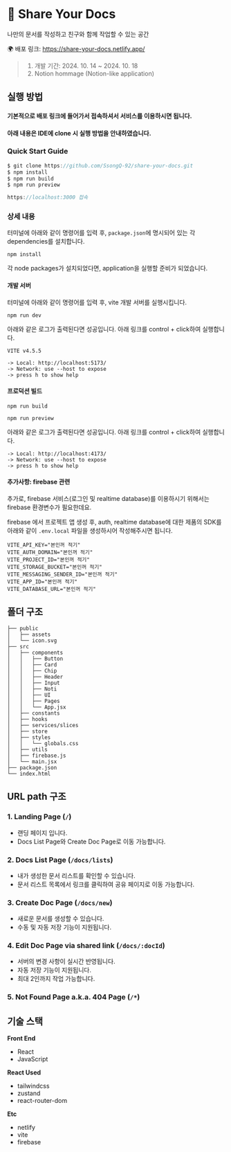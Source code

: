 # 📖 Share Your Docs 

나만의 문서를 작성하고 친구와 함께 작업할 수 있는 공간

🌍 배포 링크: https://share-your-docs.netlify.app/

> 1. 개발 기간: 2024. 10. 14 ~ 2024. 10. 18 <br/>
> 2. Notion hommage (Notion-like application)

## 실행 방법

#### 기본적으로 배포 링크에 들어가서 접속하셔서 서비스를 이용하시면 됩니다.

#### 아래 내용은 IDE에 clone 시 실행 방법을 안내하였습니다.

### Quick Start Guide

```jsx
$ git clone https://github.com/SsongQ-92/share-your-docs.git
$ npm install
$ npm run build
$ npm run preview

https://localhost:3000 접속
```

### 상세 내용

터미널에 아래와 같이 명령어를 입력 후, `package.json`에 명시되어 있는 각 dependencies를 설치합니다.

```
npm install
```

각 node packages가 설치되었다면, application을 실행할 준비가 되었습니다.

#### 개발 서버

터미널에 아래와 같이 명령어를 입력 후, vite 개발 서버를 실행시킵니다.

```
npm run dev
```

아래와 같은 로그가 출력된다면 성공입니다. 아래 링크를 control + click하여 실행합니다.

```
VITE v4.5.5 

-> Local: http://localhost:5173/
-> Network: use --host to expose
-> press h to show help
```

#### 프로덕션 빌드

```
npm run build
```

```
npm run preview
```

아래와 같은 로그가 출력된다면 성공입니다. 아래 링크를 control + click하여 실행합니다.

```
-> Local: http://localhost:4173/
-> Network: use --host to expose
-> press h to show help
```

#### 추가사항: firebase 관련

추가로, firebase 서비스(로그인 및 realtime database)를 이용하시기 위해서는 firebase 환경변수가 필요한데요. 

firebase 에서 프로젝트 앱 생성 후, auth, realtime database에 대한 제품의 SDK를 아래와 같이 `.env.local` 파일을 생성하시어 작성해주시면 됩니다.

```
VITE_API_KEY="본인꺼 적기"
VITE_AUTH_DOMAIN="본인꺼 적기"
VITE_PROJECT_ID="본인꺼 적기"
VITE_STORAGE_BUCKET="본인꺼 적기"
VITE_MESSAGING_SENDER_ID="본인꺼 적기"
VITE_APP_ID="본인꺼 적기"
VITE_DATABASE_URL="본인꺼 적기"
```

## 폴더 구조

```
├── public
│   ├── assets
│   └── icon.svg
├── src
│   ├── components
│   │   ├── Button
│   │   ├── Card
│   │   ├── Chip
│   │   ├── Header
│   │   ├── Input
│   │   ├── Noti
│   │   ├── UI
│   │   ├── Pages
│   │   └── App.jsx
│   ├── constants
│   ├── hooks
│   ├── services/slices
│   ├── store
│   ├── styles
│   │   └── globals.css
│   ├── utils
│   ├── firebase.js
│   └── main.jsx
├── package.json
└── index.html
```

## URL path 구조

### 1. Landing Page (`/`)

- 랜딩 페이지 입니다. 
- Docs List Page와 Create Doc Page로 이동 가능합니다.

### 2. Docs List Page (`/docs/lists`)

- 내가 생성한 문서 리스트를 확인할 수 있습니다.
- 문서 리스트 목록에서 링크를 클릭하여 공유 페이지로 이동 가능합니다.

### 3. Create Doc Page (`/docs/new`)

- 새로운 문서를 생성할 수 있습니다.
- 수동 및 자동 저장 기능이 지원됩니다.

### 4. Edit Doc Page via shared link (`/docs/:docId`)

- 서버의 변경 사항이 실시간 반영됩니다.
- 자동 저장 기능이 지원됩니다.
- 최대 2인까지 작업 가능합니다.

### 5. Not Found Page a.k.a. 404 Page (`/*`)

## 기술 스택

**Front End**

- React
- JavaScript

**React Used**

- tailwindcss
- zustand
- react-router-dom

**Etc**

- netlify
- vite
- firebase

